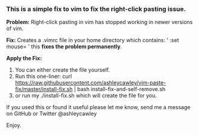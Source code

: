 ### This is a simple fix to vim to fix the right-click pasting issue.

**Problem:** Right-click pasting in vim has stopped working in newer versions of vim.

**Fix:** Creates a .vimrc file in your home directory which contains: ' :set mouse= ' this **fixes the problem permanently**.

**Apply the Fix:**
1) You can either create the file yourself.
2) Run this one-liner:
curl https://raw.githubusercontent.com/ashleycawley/vim-paste-fix/master/install-fix.sh | bash install-fix-and-self-remove.sh
3) or run my ./install-fix.sh which will create the file for you.

If you used this or found it useful please let me know, send me a message on GitHub or Twitter @ashleycawley

Enjoy.
